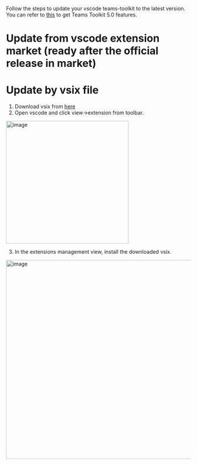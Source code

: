 Follow the steps to update your vscode teams-toolkit to the latest version. You can refer to [this](https://github.com/OfficeDev/TeamsFx/wiki/Upgrade-project-to-use-Teams-Toolkit-5.0-features) to get Teams Toolkit 5.0 features.
# Update from vscode extension market (ready after the official release in market)
# Update by vsix file
1. Download vsix from [here](https://github.com/OfficeDev/TeamsFx/releases/download/vscode-extension-V3-4.99.2023021100/ms-teams-vscode-extension-4.99.2023021100.vsix)
2. Open vscode and click view->extension from toolbar. 
<img width="334" alt="image" src="https://user-images.githubusercontent.com/16380704/218403816-d3f41dd0-670a-4f24-bb02-060ce257ea01.png">

3. In the extensions management view, install the downloaded vsix. 
<img width="542" alt="image" src="https://user-images.githubusercontent.com/16380704/218404139-120d8179-1d52-40c0-bfdb-2c4e11ee1093.png">



